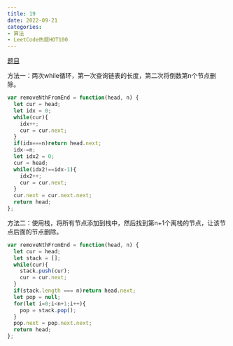 ```yaml
---
title: 19
date: 2022-09-21
categories: 
- 算法
- LeetCode热题HOT100
---
```


[题目](https://leetcode.cn/problems/remove-nth-node-from-end-of-list/)


方法一：两次while循环，第一次查询链表的长度，第二次将倒数第n个节点删除。
```js
var removeNthFromEnd = function(head, n) {
  let cur = head;
  let idx = 0;
  while(cur){
    idx++;
    cur = cur.next;
  }
  if(idx===n)return head.next;
  idx-=n;
  let idx2 = 0;
  cur = head;
  while(idx2!==idx-1){
    idx2++;
    cur = cur.next;
  }
  cur.next = cur.next.next;
  return head;
};
```

方法二：使用栈，将所有节点添加到栈中，然后找到第n+1个离栈的节点，让该节点后面的节点删除。
```js
var removeNthFromEnd = function(head, n) {
  let cur = head;
  let stack = [];
  while(cur){
    stack.push(cur);
    cur = cur.next;
  }
  if(stack.length === n)return head.next;
  let pop = null;
  for(let i=0;i<n+1;i++){
    pop = stack.pop();
  }
  pop.next = pop.next.next;
  return head;
};
```